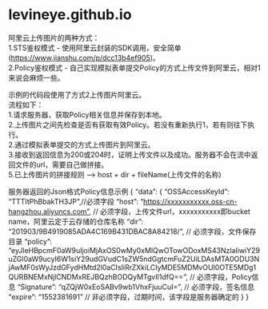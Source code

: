 # levineye.github.io

阿里云上传图片的两种方式：  
1.STS鉴权模式 - 使用阿里云封装的SDK调用，安全简单(https://www.jianshu.com/p/dcc13b4ef905)。  
2.Policy鉴权模式 - 自己实现模拟表单提交Policy的方式上传文件到阿里云，相对1来说会麻烦一些。  

示例的代码段使用了方式2上传图片阿里云。  
流程如下：  
1.请求服务器，获取Policy相关信息并保存到本地。  
2.上传图片之间先检查是否有获取有效Policy。若没有重新执行1，若有则往下执行。  
2.通过模拟表单提交的方式上传图片到阿里云。  
3.接收到返回信息为200或204时，证明上传文件以及成功。服务器不会在流中返回文件的url，需要自己做拼接。  
5.已上传图片的拼接规则 --> host + dir + fileName(上传文件的名称)  

服务器返回的Json格式Policy信息示例
{
    “data”: {
        “OSSAccessKeyId”: “TTTItPhBbakTH3JP”,//必须字段
        “host”: “https://xxxxxxxxxxx.oss-cn-hangzhou.aliyuncs.com”, // 必须字段，上传文件url，xxxxxxxxxxx即bucket name，阿里云定于云存储的仓库名称
        “dir”: “201903/9B4919085ADA4C169B431DBAC8A84218/”, // 必须字段，文件保存目录
        “policy”: “eyJleHBpcmF0aW9uIjoiMjAxOS0wMy0xMlQwOTowODoxMS43NzlaIiwiY29uZGl0aW9ucyI6W1siY29udGVudC1sZW5ndGgtcmFuZ2UiLDAsMTA0ODU3NjAwMF0sWyJzdGFydHMtd2l0aCIsIiRrZXkiLCIyMDE5MDMvOUI0OTE5MDg1QURBNEMxNjlCNDMxREJBQzhBODQyMTgvIl1dfQ==”, // 必须字段，Policy信息
        “Signature”: “qZQjW0xEoSABv9wb1VhxFjuuCuI=”, // 必须字段，签名信息
        “expire”: “1552381691” // 非必须字段，过期时间，该字段是服务器确定的
    }
}
